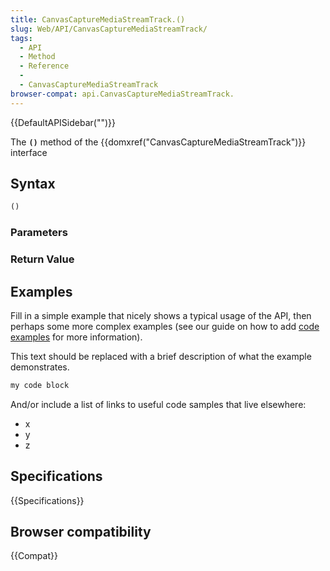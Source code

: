 ```yaml
---
title: CanvasCaptureMediaStreamTrack.()
slug: Web/API/CanvasCaptureMediaStreamTrack/
tags:
  - API
  - Method
  - Reference
  - 
  - CanvasCaptureMediaStreamTrack
browser-compat: api.CanvasCaptureMediaStreamTrack.
---
```

{{DefaultAPISidebar("")}}

The **`()`** method of the {{domxref("CanvasCaptureMediaStreamTrack")}} interface 

## Syntax

```js
()
```

### Parameters



### Return Value



## Examples

Fill in a simple example that nicely shows a typical usage of the API, then perhaps some more complex examples (see our guide on how to add [code examples](/en-US/docs/MDN/Contribute/Structures/Code_examples) for more information).

This text should be replaced with a brief description of what the example demonstrates.

```js
my code block
```

And/or include a list of links to useful code samples that live elsewhere:

*   x
*   y
*   z

## Specifications

{{Specifications}}

## Browser compatibility

{{Compat}}

